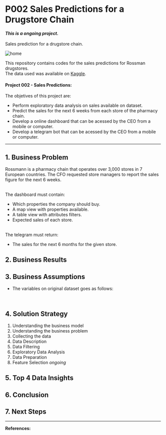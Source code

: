 # P002 Sales Predictions for a Drugstore Chain
**_This is a ongoing project._** <br><br>
Sales prediction for a drugstore chain.

![home](https://www.gsmmaniak.pl/wp-content/uploads/gsmmaniak/2019/03/rossmann-wypuscil-promocje-w-black-friday-ale-mocno-sie-przeliczyl-rozwscieczeni-klienci-skladaja-skargi-zwykle-zlodziejstwo-2389046.jpg) 

This repository contains codes for the sales predictions for Rossman drugstores. <br>
The data used was available on [Kaggle](https://www.kaggle.com/c/rossmann-store-sales).

#### Project 002 - Sales Predictions:
The objetives of this project are:
* Perform exploratory data analysis on sales available on dataset.
* Predict the sales for the next 6 weeks from each store of the pharmacy chain.
* Develop a online dashboard that can be acessed by the CEO from a mobile or computer.
* Develop a telegram bot that can be acessed by the CEO from a mobile or computer.

---
## 1. Business Problem
Rossmann is a pharmacy chain that operates over 3,000 stores in 7 European countries. The CFO requested store managers to report the sales figure for the next 6 weeks. 
<!--This demand... Rossmann operates over 3,000 drug stores in 7 European countries. Currently, Rossmann store managers are tasked with predicting their daily sales for up to six weeks in advance. Store sales are influenced by many factors, including promotions, competition, school and state holidays, seasonality, and locality. With thousands of individual managers predicting sales based on their unique circumstances, the accuracy of results can be quite varied.<br>-->
<br>The dashboard must contain:
   * Which properties the company should buy.
   * A map view with properties available.
   * A table view with attributes filters.
   * Expected sales of each store.

<br>The telegram must return:
   * The sales for the next 6 months for the given store.

## 2. Business Results
<!--Based on business criteria, from 21,436 available properties, 10,707 should be bought by House Rocket and could result on a US$1,249,116,423.00 profit. <br>
Maximum Value Invested: US$4,163,721,410.00<br>
Maximum Value Returned: US$5,412,837,833.00<br>
Maximum Expected Profit: US$1,249,116,423.00<br>

This results on a 30.0 % gross revenue.-->

## 3. Business Assumptions
<!--* The data available is only from May 2014 to May 2015.
* Properties with bedrooms disproportional with interior living squarefoot were deleted, assuming it was a input error.
* Seasons of the year:<br>
   * Spring starts on March 21st<br>
   * Summer starts on June 21st<br>
   * Fall starts on September 23rd<br>
   * Winter starts on December 21d<br> -->

* The variables on original dataset goes as follows:<br>
<!--
Variable | Definition
------------ | -------------
|id | Unique ID for each property available|
|date | Date that the property was available|
|price | Sale price of each property |
|bedrooms | Number of bedrooms|
|bathrooms | Number of bathrooms, where .5 accounts for a room with a toilet but no shower, and .75 or ¾ bath is a bathroom that contains one sink, one toilet and either a shower or a bath.|
|sqft_living | Square footage of the apartments interior living space|
|sqft_lot | Square footage of the land space|
|floors | Number of floors|
|waterfront | A dummy variable for whether the apartment was overlooking the waterfront or not|
|view | An index from 0 to 4 of how good the view of the property was|
|condition | An index from 1 to 5 on the condition of the apartment|
|grade | An index from 1 to 13, where 1-3 falls short of building construction and design, 7 has an average level of construction and design, and 11-13 have a high quality level of construction and design.|
|sqft_above | The square footage of the interior housing space that is above ground level|
|sqft_basement | The square footage of the interior housing space that is below ground level|
|yr_built | The year the property was initially built|
|yr_renovated | The year of the property’s last renovation|
|zipcode | What zipcode area the property is in|
|lat | Lattitude|
|long | Longitude|
|sqft_living15 | The square footage of interior housing living space for the nearest 15 neighbors|
|sqft_lot15 | The square footage of the land lots of the nearest 15 neighbors|

* Variables created during the project development goes as follow:

Variable | Definition
------------ | -------------
| decision | wether a property should be bought |
| median_price_zipcode | median price of zipcode region |
| selling_price_suggestion | 30% more on buying price, if property should be bought |
| expected_profit | difference between buying price and selling price suggestion  |
| dist_fromlake | distance from the center of Evergreen Point Floating Bridge |
| season | season property became available |
| med_autumn | median price from properties available during autumn  |
| med_spring | median price from properties available during spring |
| med_summer | median price from properties available during summer |
| med_winter | median price from properties available during winter |
| season_to_sell | in which season property should be sold |

* Business criteria to determine wether a property should be bought are:
   * Property must have a 'condition' equals or bigger than 3.
   * Property price must be below or equal the median price on the region (zipcode)
-->
<br>

## 4. Solution Strategy
1. Understanding the business model
2. Understanding the business problem
3. Collecting the data
4. Data Description
5. Data Filtering
6. Exploratory Data Analysis
7. Data Preparation
8. Feature Selection
_ongoing_
<!--
8. Exploratory Data Analysis
9. Insights Conclusion
10. Dashboard deploy on [Heroku](https://p001-realstate-insights.herokuapp.com/)-->


## 5. Top 4 Data Insights
<!--1. Properties built with basements decreased after the 80s
2. Almost 60% of the properties became available during summer/spring.
3. 50% of properties that should be bought are in a 15km radius from the lake.
4. Properties selected to be bought in a 15km radius from lake correspond to 60% of expected profit.-->

## 6. Conclusion
<!--The objective of this project was to create a online dashboard to House Rocket's CEO. Deploying the dashboard on Heroku platforms provided the CEO acess from anywhere facilitating data visualization and business decisions.-->

## 7. Next Steps
<!--* Determine which season of the year would be the best to execute a sale.
* Get more address data to fill NAs.
* Expand this methodology to other regions that House Rocket operates.-->


----
**References:**
<!--* Python from Zero to DS lessons on [Youtube](https://www.youtube.com/watch?v=1xXK_z9M6yk&list=PLZlkyCIi8bMprZgBsFopRQMG_Kj1IA1WG&ab_channel=SejaUmDataScientist)
* Blog [Seja um Data Scientist](https://sejaumdatascientist.com/os-5-projetos-de-data-science-que-fara-o-recrutador-olhar-para-voce/)
* Dataset House Sales in King County (USA) from [Kaggle](https://www.kaggle.com/harlfoxem/housesalesprediction)
* Variables meaning on [Kaggle discussion](https://www.kaggle.com/harlfoxem/housesalesprediction/discussion/207885)
* <div>Icons made by <a href="https://www.flaticon.com/authors/smashicons" title="Smashicons">Smashicons</a> from <a href="https://www.flaticon.com/" title="Flaticon">www.flaticon.com</a></div>-->
